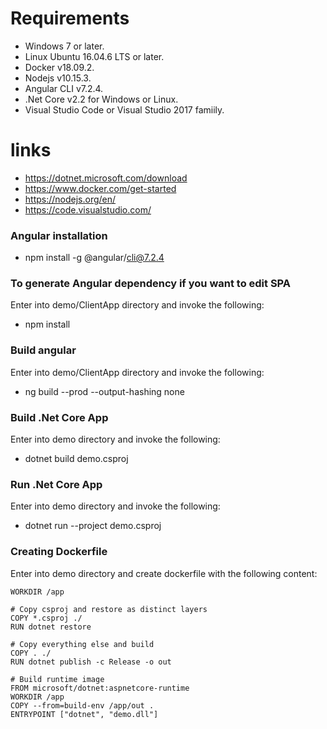 
# Requirements

* Windows 7 or later.
* Linux Ubuntu 16.04.6 LTS or later.
* Docker v18.09.2.
* Nodejs v10.15.3.
* Angular CLI v7.2.4.
* .Net Core v2.2 for Windows or Linux.
* Visual Studio Code or Visual Studio 2017 famiily.

# links

* https://dotnet.microsoft.com/download
* https://www.docker.com/get-started
* https://nodejs.org/en/
* https://code.visualstudio.com/

### Angular installation
* npm install -g @angular/cli@7.2.4

### To generate Angular dependency if you want to edit SPA
Enter into demo/ClientApp directory and invoke the following:
* npm install

### Build angular
Enter into demo/ClientApp directory and invoke the following:
* ng build --prod --output-hashing none

### Build .Net Core App
Enter into demo directory and invoke the following:
* dotnet build demo.csproj

### Run .Net Core App
Enter into demo directory and invoke the following:
* dotnet run --project demo.csproj

### Creating Dockerfile
Enter into demo directory and create dockerfile with the following content:
```FROM microsoft/dotnet:sdk AS build-env
WORKDIR /app

# Copy csproj and restore as distinct layers
COPY *.csproj ./
RUN dotnet restore

# Copy everything else and build
COPY . ./
RUN dotnet publish -c Release -o out

# Build runtime image
FROM microsoft/dotnet:aspnetcore-runtime
WORKDIR /app
COPY --from=build-env /app/out .
ENTRYPOINT ["dotnet", "demo.dll"]
```

